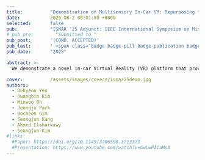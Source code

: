 ```yaml
---
title:          "Demonstration of Multisensory In-Car VR: Repurposing the Vehicle’s HVAC System and Power Seat for Immersive Haptic Feedback"
date:           2025-08-2 00:01:00 +0800
selected:       false
pub:            "ISMAR '25 Adjunct: IEEE International Symposium on Mixed and Augmented Reality Adjunct"
# pub_pre:        "Submitted to "
pub_post:       '(COND. ACCEPTED)'
pub_last:       ' <span class="badge badge-pill badge-publication badge-success">Best Demo</span>'
pub_date:       "2025"

abstract: >-
  We demonstrate a novel in-car Virtual Reality (VR) platform that provides multisensory feedback without requiring external hardware. Our system leverages the vehicle's Heating, Ventilation, and Air Conditioning (HVAC) and power seat systems to generate synchronized thermal, airflow, and motion feedback. These physical sensations are designed to operate in coordination with the visual experience, enhancing a passenger's sense of presence while reducing the potential for motion sickness. This demonstration shows how existing automotive components can be transformed into an effective and scalable platform for immersive entertainment.

cover:          /assets/images/covers/ismar25demo.jpg
authors:
  - Dohyeon Yeo
  - Gwangbin Kim
  - Minwoo Oh
  - Jeongju Park
  - Bocheon Gim
  - Seongjun Kang
  - Ahmed Elsharkawy
  - Seungjun Kim
#links:
  #Paper: https://doi.org/10.1145/3706598.3713373
  #Presentation: https://www.youtube.com/watch?v=GwLwPICaMsA
---
```

